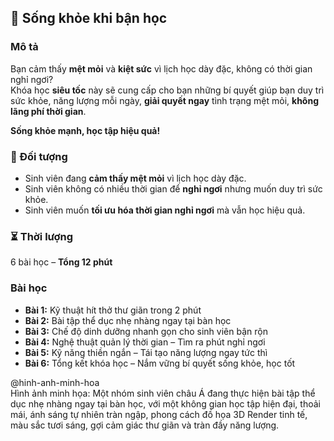 ## 📌 Sống khỏe khi bận học  

### Mô tả  
Bạn cảm thấy **mệt mỏi** và **kiệt sức** vì lịch học dày đặc, không có thời gian nghỉ ngơi?  
Khóa học **siêu tốc** này sẽ cung cấp cho bạn những bí quyết giúp bạn duy trì sức khỏe, năng lượng mỗi ngày, **giải quyết ngay** tình trạng mệt mỏi, **không lãng phí thời gian**.  

**Sống khỏe mạnh, học tập hiệu quả!**  

### 🎯 Đối tượng  
- Sinh viên đang **cảm thấy mệt mỏi** vì lịch học dày đặc.  
- Sinh viên không có nhiều thời gian để **nghỉ ngơi** nhưng muốn duy trì sức khỏe.  
- Sinh viên muốn **tối ưu hóa thời gian nghỉ ngơi** mà vẫn học hiệu quả.  

### ⏳ Thời lượng  
6 bài học – **Tổng 12 phút**  

### Bài học  
- **Bài 1:** Kỹ thuật hít thở thư giãn trong 2 phút  
- **Bài 2:** Bài tập thể dục nhẹ nhàng ngay tại bàn học  
- **Bài 3:** Chế độ dinh dưỡng nhanh gọn cho sinh viên bận rộn  
- **Bài 4:** Nghệ thuật quản lý thời gian – Tìm ra phút nghỉ ngơi  
- **Bài 5:** Kỹ năng thiền ngắn – Tái tạo năng lượng ngay tức thì  
- **Bài 6:** Tổng kết khóa học – Nắm vững bí quyết sống khỏe, học tốt  

@hinh-anh-minh-hoa  
Hình ảnh minh họa: Một nhóm sinh viên châu Á đang thực hiện bài tập thể dục nhẹ nhàng ngay tại bàn học, với một không gian học tập hiện đại, thoải mái, ánh sáng tự nhiên tràn ngập, phong cách đồ họa 3D Render tinh tế, màu sắc tươi sáng, gợi cảm giác thư giãn và tràn đầy năng lượng.